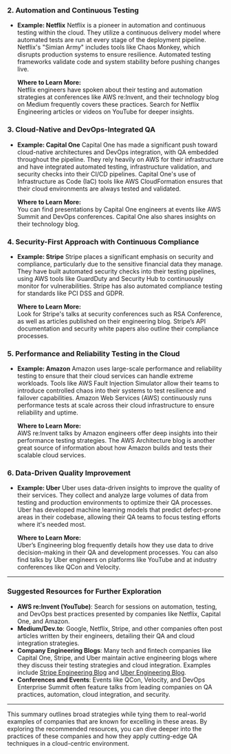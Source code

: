 ### 2. **Automation and Continuous Testing**
- **Example: Netflix**
  Netflix is a pioneer in automation and continuous testing within the cloud. They utilize a continuous delivery model where automated tests are run at every stage of the deployment pipeline. Netflix's "Simian Army" includes tools like Chaos Monkey, which disrupts production systems to ensure resilience. Automated testing frameworks validate code and system stability before pushing changes live.

  **Where to Learn More:**  
  Netflix engineers have spoken about their testing and automation strategies at conferences like AWS re:Invent, and their technology blog on Medium frequently covers these practices. Search for Netflix Engineering articles or videos on YouTube for deeper insights.

### 3. **Cloud-Native and DevOps-Integrated QA**
- **Example: Capital One**
  Capital One has made a significant push toward cloud-native architectures and DevOps integration, with QA embedded throughout the pipeline. They rely heavily on AWS for their infrastructure and have integrated automated testing, infrastructure validation, and security checks into their CI/CD pipelines. Capital One's use of Infrastructure as Code (IaC) tools like AWS CloudFormation ensures that their cloud environments are always tested and validated.

  **Where to Learn More:**  
  You can find presentations by Capital One engineers at events like AWS Summit and DevOps conferences. Capital One also shares insights on their technology blog.

### 4. **Security-First Approach with Continuous Compliance**
- **Example: Stripe**
  Stripe places a significant emphasis on security and compliance, particularly due to the sensitive financial data they manage. They have built automated security checks into their testing pipelines, using AWS tools like GuardDuty and Security Hub to continuously monitor for vulnerabilities. Stripe has also automated compliance testing for standards like PCI DSS and GDPR.

  **Where to Learn More:**  
  Look for Stripe's talks at security conferences such as RSA Conference, as well as articles published on their engineering blog. Stripe’s API documentation and security white papers also outline their compliance processes.

### 5. **Performance and Reliability Testing in the Cloud**
- **Example: Amazon**
  Amazon uses large-scale performance and reliability testing to ensure that their cloud services can handle extreme workloads. Tools like AWS Fault Injection Simulator allow their teams to introduce controlled chaos into their systems to test resilience and failover capabilities. Amazon Web Services (AWS) continuously runs performance tests at scale across their cloud infrastructure to ensure reliability and uptime.

  **Where to Learn More:**  
  AWS re:Invent talks by Amazon engineers offer deep insights into their performance testing strategies. The AWS Architecture blog is another great source of information about how Amazon builds and tests their scalable cloud services.

### 6. **Data-Driven Quality Improvement**
- **Example: Uber**
  Uber uses data-driven insights to improve the quality of their services. They collect and analyze large volumes of data from testing and production environments to optimize their QA processes. Uber has developed machine learning models that predict defect-prone areas in their codebase, allowing their QA teams to focus testing efforts where it's needed most.

  **Where to Learn More:**  
  Uber’s Engineering blog frequently details how they use data to drive decision-making in their QA and development processes. You can also find talks by Uber engineers on platforms like YouTube and at industry conferences like QCon and Velocity.

---

### Suggested Resources for Further Exploration

- **AWS re:Invent (YouTube)**: Search for sessions on automation, testing, and DevOps best practices presented by companies like Netflix, Capital One, and Amazon.
- **Medium/Dev.to**: Google, Netflix, Stripe, and other companies often post articles written by their engineers, detailing their QA and cloud integration strategies.
- **Company Engineering Blogs**: Many tech and fintech companies like Capital One, Stripe, and Uber maintain active engineering blogs where they discuss their testing strategies and cloud integration. Examples include [Stripe Engineering Blog](https://stripe.com/blog/engineering) and [Uber Engineering Blog](https://eng.uber.com).
- **Conferences and Events**: Events like QCon, Velocity, and DevOps Enterprise Summit often feature talks from leading companies on QA practices, automation, cloud integration, and security.

---

This summary outlines broad strategies while tying them to real-world examples of companies that are known for excelling in these areas. By exploring the recommended resources, you can dive deeper into the practices of these companies and how they apply cutting-edge QA techniques in a cloud-centric environment.